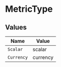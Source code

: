 # MetricType


## Values

| Name       | Value      |
| ---------- | ---------- |
| `Scalar`   | scalar     |
| `Currency` | currency   |